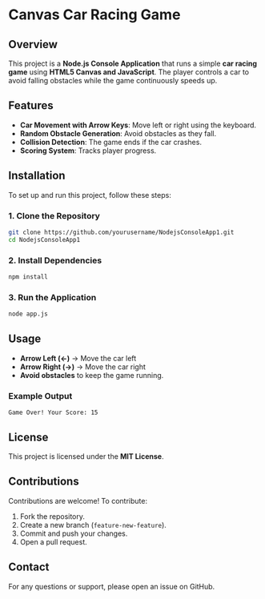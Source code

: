 # Canvas Car Racing Game

## Overview

This project is a **Node.js Console Application** that runs a simple **car racing game** using **HTML5 Canvas and JavaScript**. The player controls a car to avoid falling obstacles while the game continuously speeds up.

## Features

- **Car Movement with Arrow Keys**: Move left or right using the keyboard.
- **Random Obstacle Generation**: Avoid obstacles as they fall.
- **Collision Detection**: The game ends if the car crashes.
- **Scoring System**: Tracks player progress.

## Installation

To set up and run this project, follow these steps:

### **1. Clone the Repository**
```bash
git clone https://github.com/yourusername/NodejsConsoleApp1.git
cd NodejsConsoleApp1
```

### **2. Install Dependencies**
```bash
npm install
```

### **3. Run the Application**
```bash
node app.js
```

## Usage
- **Arrow Left (←)** → Move the car left
- **Arrow Right (→)** → Move the car right
- **Avoid obstacles** to keep the game running.

### **Example Output**
```
Game Over! Your Score: 15
```

## License

This project is licensed under the **MIT License**.

## Contributions

Contributions are welcome! To contribute:

1. Fork the repository.
2. Create a new branch (`feature-new-feature`).
3. Commit and push your changes.
4. Open a pull request.

## Contact

For any questions or support, please open an issue on GitHub.

